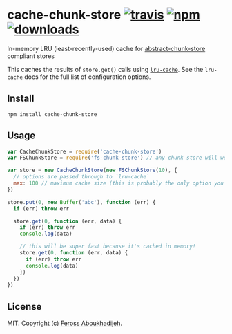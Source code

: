 # cache-chunk-store [![travis][travis-image]][travis-url] [![npm][npm-image]][npm-url] [![downloads][downloads-image]][downloads-url]

[travis-image]: https://img.shields.io/travis/feross/cache-chunk-store.svg?style=flat
[travis-url]: https://travis-ci.org/feross/cache-chunk-store
[npm-image]: https://img.shields.io/npm/v/cache-chunk-store.svg?style=flat
[npm-url]: https://npmjs.org/package/cache-chunk-store
[downloads-image]: https://img.shields.io/npm/dm/cache-chunk-store.svg?style=flat
[downloads-url]: https://npmjs.org/package/cache-chunk-store

In-memory LRU (least-recently-used) cache for [abstract-chunk-store](https://github.com/mafintosh/abstract-chunk-store) compliant stores

This caches the results of `store.get()` calls using
[`lru-cache`](https://www.npmjs.com/package/lru-cache). See the `lru-cache` docs for the
full list of configuration options.

## Install

```
npm install cache-chunk-store
```

## Usage

``` js
var CacheChunkStore = require('cache-chunk-store')
var FSChunkStore = require('fs-chunk-store') // any chunk store will work

var store = new CacheChunkStore(new FSChunkStore(10), {
  // options are passed through to `lru-cache`
  max: 100 // maximum cache size (this is probably the only option you need)
})

store.put(0, new Buffer('abc'), function (err) {
  if (err) throw err

  store.get(0, function (err, data) {
    if (err) throw err
    console.log(data)

    // this will be super fast because it's cached in memory!
    store.get(0, function (err, data) {
      if (err) throw err
      console.log(data)
    })
  })
})

```

## License

MIT. Copyright (c) [Feross Aboukhadijeh](http://feross.org).
